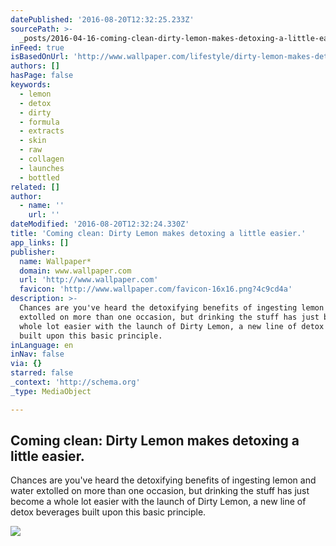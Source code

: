 ```yaml
---
datePublished: '2016-08-20T12:32:25.233Z'
sourcePath: >-
  _posts/2016-04-16-coming-clean-dirty-lemon-makes-detoxing-a-little-easier-or-l.md
inFeed: true
isBasedOnUrl: 'http://www.wallpaper.com/lifestyle/dirty-lemon-makes-detoxing-a-little-easier'
authors: []
hasPage: false
keywords:
  - lemon
  - detox
  - dirty
  - formula
  - extracts
  - skin
  - raw
  - collagen
  - launches
  - bottled
related: []
author:
  - name: ''
    url: ''
dateModified: '2016-08-20T12:32:24.330Z'
title: 'Coming clean: Dirty Lemon makes detoxing a little easier.'
app_links: []
publisher:
  name: Wallpaper*
  domain: www.wallpaper.com
  url: 'http://www.wallpaper.com'
  favicon: 'http://www.wallpaper.com/favicon-16x16.png?4c9cd4a'
description: >-
  Chances are you've heard the detoxifying benefits of ingesting lemon and water
  extolled on more than one occasion, but drinking the stuff has just become a
  whole lot easier with the launch of Dirty Lemon, a new line of detox beverages
  built upon this basic principle.
inLanguage: en
inNav: false
via: {}
starred: false
_context: 'http://schema.org'
_type: MediaObject

---
```

<article style=""><h1>Coming clean: Dirty Lemon makes detoxing a little easier.</h1><p>Chances are you've heard the detoxifying benefits of ingesting lemon and water extolled on more than one occasion, but drinking the stuff has just become a whole lot easier with the launch of Dirty Lemon, a new line of detox beverages built upon this basic principle.</p><img src="https://s3-us-west-2.amazonaws.com/the-grid-img/p/bc29a016702f10e4208d83bd2f675ddae3d03329.jpg" /></article>